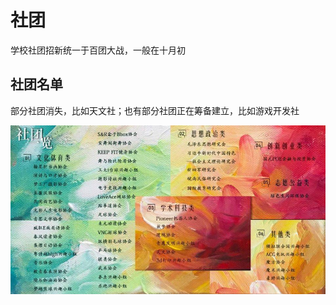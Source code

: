 # 社团

学校社团招新统一于百团大战，一般在十月初

## 社团名单

部分社团消失，比如天文社；也有部分社团正在筹备建立，比如游戏开发社

![社团](./media/associations.jpeg)
